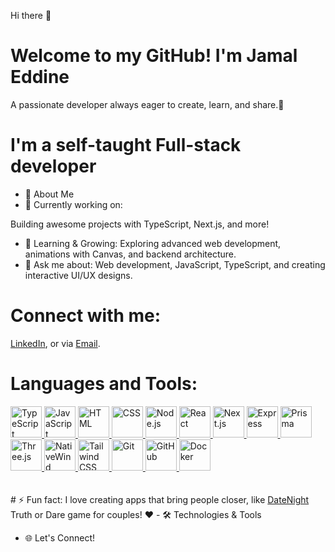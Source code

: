 Hi there 👋
<br/>
# Welcome to my GitHub! I'm Jamal Eddine
A passionate developer always eager to create, learn, and share.🌟
<br/>
# I'm a self-taught Full-stack developer
- 🚀 About Me
- 🔭 Currently working on:

Building awesome projects with TypeScript, Next.js, and more!
- 🌱 Learning & Growing:
Exploring advanced web development, animations with Canvas, and backend architecture.
- 💬 Ask me about:
Web development, JavaScript, TypeScript, and creating interactive UI/UX designs.
# Connect with me:
[LinkedIn](https://www.linkedin.com/in/jamal-ddine-benrahmoune-038942339/), or via [Email](benrahmounjamaleddine@gamil.com).
<br/>
# Languages and Tools:
<a href="https://www.typescriptlang.org/" target="_blank" title="TypeScript">
  <img src="https://upload.wikimedia.org/wikipedia/commons/4/4c/Typescript_logo_2020.svg" alt="TypeScript" width="50" height="50">
</a>
<a href="https://www.javascript.com/" target="_blank" title="JavaScript">
  <img src="https://upload.wikimedia.org/wikipedia/commons/6/6a/JavaScript-logo.png" alt="JavaScript" width="50" height="50">
</a>
<a href="https://html.spec.whatwg.org/" target="_blank" title="HTML">
  <img src="https://upload.wikimedia.org/wikipedia/commons/6/61/HTML5_logo_and_wordmark.svg" alt="HTML" width="50" height="50">
</a>
<a href="https://developer.mozilla.org/en-US/docs/Web/CSS" target="_blank" title="CSS">
  <img src="https://upload.wikimedia.org/wikipedia/commons/d/d5/CSS3_logo_and_wordmark.svg" alt="CSS" width="50" height="50">
</a>
<a href="https://nodejs.org/" target="_blank" title="Node.js">
  <img src="https://upload.wikimedia.org/wikipedia/commons/d/d9/Node.js_logo.svg" alt="Node.js" width="50" height="50">
</a>
<a href="https://react.dev/" target="_blank" title="React">
  <img src="https://upload.wikimedia.org/wikipedia/commons/a/a7/React-icon.svg" alt="React" width="50" height="50">
</a>
<a href="https://nextjs.org/" target="_blank" title="Next.js">
  <img src="https://upload.wikimedia.org/wikipedia/commons/8/8e/Nextjs-logo.svg" alt="Next.js" width="50" height="50">
</a>
<a href="https://expressjs.com/" target="_blank" title="Express">
  <img src="https://upload.wikimedia.org/wikipedia/commons/6/64/Expressjs.png" alt="Express" width="50" height="50">
</a>
<a href="https://prisma.io/" target="_blank" title="Prisma">
  <img src="https://avatars.githubusercontent.com/u/17219288?s=200&v=4" alt="Prisma" width="50" height="50">
</a>
<a href="https://threejs.org/" target="_blank" title="Three.js">
  <img src="https://upload.wikimedia.org/wikipedia/commons/3/3f/Three.js_Icon.svg" alt="Three.js" width="50" height="50">
</a>
<a href="https://www.nativewind.dev/" target="_blank" title="NativeWind">
  <img src="https://www.nativewind.dev/img/logo.svg" alt="NativeWind" width="50" height="50">
</a>
<a href="https://tailwindcss.com/" target="_blank" title="Tailwind CSS">
  <img src="https://upload.wikimedia.org/wikipedia/commons/d/d5/Tailwind_CSS_Logo.svg" alt="Tailwind CSS" width="50" height="50">
</a>
<a href="https://git-scm.com/" target="_blank" title="Git">
  <img src="https://upload.wikimedia.org/wikipedia/commons/e/e0/Git-logo.svg" alt="Git" width="50" height="50">
</a>
<a href="https://github.com/" target="_blank" title="GitHub">
  <img src="https://upload.wikimedia.org/wikipedia/commons/9/91/Octicons-mark-github.svg" alt="GitHub" width="50" height="50">
</a>
<a href="https://www.docker.com/" target="_blank" title="Docker">
  <img src="https://www.docker.com/wp-content/uploads/2022/03/Moby-logo.png" alt="Docker" width="50" height="50">
</a>




<br/>
<br/>
<br/>
# ⚡ Fun fact:
I love creating apps that bring people closer, like <a href="https://date-night-tau.vercel.app">DateNight</a> Truth or Dare game for couples! ❤️
- 🛠️ Technologies & Tools







- 🌐 Let's Connect!
